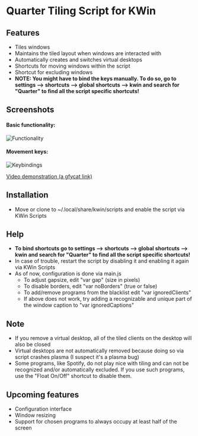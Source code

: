 # Quarter Tiling Script for KWin

## Features
- Tiles windows
- Maintains the tiled layout when windows are interacted with
- Automatically creates and switches virtual desktops
- Shortcuts for moving windows within the script
- Shortcut for excluding windows
- **NOTE: You might have to bind the keys manually. To do so, go to settings --> shortcuts --> global shortcuts --> kwin and search for "Quarter" to find all the script specific shortcuts!**


## Screenshots

#### Basic functionality: 
![Functionality](http://i.imgur.com/GYfyHTY.gif)

#### Movement keys:
![Keybindings](http://imgur.com/W3HzO5A.gif)

[Video demonstration (a gfycat link)](https://gfycat.com/TintedRepentantKawala)


## Installation
- Move or clone to ~/.local/share/kwin/scripts and enable the script via KWin Scripts

## Help
- **To bind shortcuts go to settings --> shortcuts --> global shortcuts --> kwin and search for "Quarter" to find all the script specific shortcuts!**
- In case of trouble, restart the script by disabling it and enabling it again via KWin Scripts
- As of now, configuration is done via main.js
  - To adjust gapsize, edit "var gap" (size in pixels)
  - To disable borders, edit "var noBorders" (true or false)
  - To add/remove programs from the blacklist edit "var ignoredClients"
  - If above does not work, try adding a recognizable and unique part of the window caption to "var ignoredCaptions"

## Note
- If you remove a virtual desktop, all of the tiled clients on the desktop will also be closed
- Virtual desktops are not automatically removed because doing so via script crashes plasma (I suspect it's a plasma bug)
- Some programs, like Spotify, do not play nice with tiling and can not be recognized and/or automatically excluded. If you use such programs, use the "Float On/Off" shortcut to disable them.

## Upcoming features
- Configuration interface
- Window resizing
- Support for chosen programs to always occupy at least half of the screen

